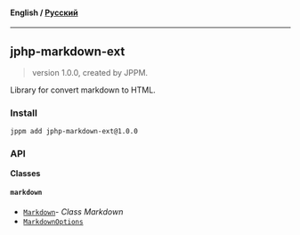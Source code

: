 #### **English** / [Русский](README.ru.md)

---

## jphp-markdown-ext
> version 1.0.0, created by JPPM.

Library for convert markdown to HTML.

### Install
```
jppm add jphp-markdown-ext@1.0.0
```

### API
**Classes**

#### `markdown`

- [`Markdown`](https://github.com/jphp-compiler/jphp/blob/master/exts/jphp-markdown-ext/api-docs/classes/markdown/Markdown.md)- _Class Markdown_
- [`MarkdownOptions`](https://github.com/jphp-compiler/jphp/blob/master/exts/jphp-markdown-ext/api-docs/classes/markdown/MarkdownOptions.md)